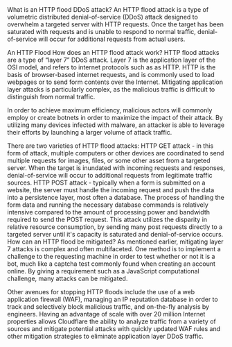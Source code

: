 ##

What is an HTTP flood DDoS attack?
An HTTP flood attack is a type of volumetric distributed denial-of-service (DDoS) attack designed to overwhelm a targeted server with HTTP requests. Once the target has been saturated with requests and is unable to respond to normal traffic, denial-of-service will occur for additional requests from actual users.

An HTTP Flood
How does an HTTP flood attack work?
HTTP flood attacks are a type of “layer 7” DDoS attack. Layer 7 is the application layer of the OSI model, and refers to internet protocols such as as HTTP. HTTP is the basis of browser-based internet requests, and is commonly used to load webpages or to send form contents over the Internet. Mitigating application layer attacks is particularly complex, as the malicious traffic is difficult to distinguish from normal traffic.

In order to achieve maximum efficiency, malicious actors will commonly employ or create botnets in order to maximize the impact of their attack. By utilizing many devices infected with malware, an attacker is able to leverage their efforts by launching a larger volume of attack traffic.

There are two varieties of HTTP flood attacks:
HTTP GET attack - in this form of attack, multiple computers or other devices are coordinated to send multiple requests for images, files, or some other asset from a targeted server. When the target is inundated with incoming requests and responses, denial-of-service will occur to additional requests from legitimate traffic sources.
HTTP POST attack - typically when a form is submitted on a website, the server must handle the incoming request and push the data into a persistence layer, most often a database. The process of handling the form data and running the necessary database commands is relatively intensive compared to the amount of processing power and bandwidth required to send the POST request. This attack utilizes the disparity in relative resource consumption, by sending many post requests directly to a targeted server until it's capacity is saturated and denial-of-service occurs.
How can an HTTP flood be mitigated?
As mentioned earlier, mitigating layer 7 attacks is complex and often multifaceted. One method is to implement a challenge to the requesting machine in order to test whether or not it is a bot, much like a captcha test commonly found when creating an account online. By giving a requirement such as a JavaScript computational challenge, many attacks can be mitigated.

Other avenues for stopping HTTP floods include the use of a web application firewall (WAF), managing an IP reputation database in order to track and selectively block malicious traffic, and on-the-fly analysis by engineers. Having an advantage of scale with over 20 million Internet properties allows Cloudflare the ability to analyze traffic from a variety of sources and mitigate potential attacks with quickly updated WAF rules and other mitigation strategies to eliminate application layer DDoS traffic.